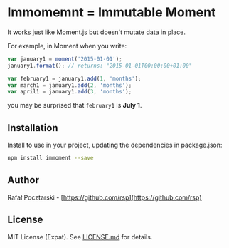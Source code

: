 Immomemnt = Immutable Moment
============================

It works just like Moment.js but doesn't mutate data in place.

For example, in Moment when you write:

```js
var january1 = moment('2015-01-01');
january1.format(); // returns: "2015-01-01T00:00:00+01:00"

var february1 = january1.add(1, 'months');
var march1 = january1.add(2, 'months');
var april1 = january1.add(3, 'months');
```
you may be surprised that `february1` is **July 1**.

Installation
------------
Install to use in your project, updating the dependencies in package.json:
```sh
npm install immoment --save
```

Author
------
Rafał Pocztarski - [https://github.com/rsp](https://github.com/rsp)

License
-------
MIT License (Expat). See [LICENSE.md](LICENSE.md) for details.
